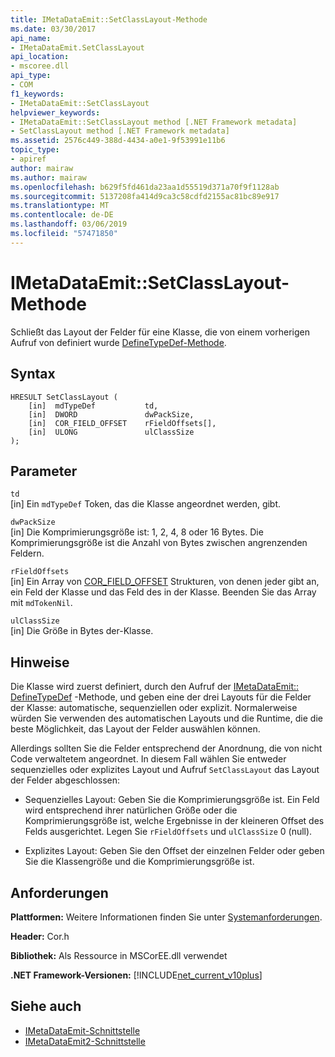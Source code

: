 ```yaml
---
title: IMetaDataEmit::SetClassLayout-Methode
ms.date: 03/30/2017
api_name:
- IMetaDataEmit.SetClassLayout
api_location:
- mscoree.dll
api_type:
- COM
f1_keywords:
- IMetaDataEmit::SetClassLayout
helpviewer_keywords:
- IMetaDataEmit::SetClassLayout method [.NET Framework metadata]
- SetClassLayout method [.NET Framework metadata]
ms.assetid: 2576c449-388d-4434-a0e1-9f53991e11b6
topic_type:
- apiref
author: mairaw
ms.author: mairaw
ms.openlocfilehash: b629f5fd461da23aa1d55519d371a70f9f1128ab
ms.sourcegitcommit: 5137208fa414d9ca3c58cdfd2155ac81bc89e917
ms.translationtype: MT
ms.contentlocale: de-DE
ms.lasthandoff: 03/06/2019
ms.locfileid: "57471850"
---
```

# <a name="imetadataemitsetclasslayout-method"></a>IMetaDataEmit::SetClassLayout-Methode
Schließt das Layout der Felder für eine Klasse, die von einem vorherigen Aufruf von definiert wurde [DefineTypeDef-Methode](../../../../docs/framework/unmanaged-api/metadata/imetadataemit-definetypedef-method.md).  
  
## <a name="syntax"></a>Syntax  
  
```  
HRESULT SetClassLayout (  
    [in]  mdTypeDef           td,   
    [in]  DWORD               dwPackSize,   
    [in]  COR_FIELD_OFFSET    rFieldOffsets[],   
    [in]  ULONG               ulClassSize   
);  
```  
  
## <a name="parameters"></a>Parameter  
 `td`  
 [in] Ein `mdTypeDef` Token, das die Klasse angeordnet werden, gibt.  
  
 `dwPackSize`  
 [in] Die Komprimierungsgröße ist: 1, 2, 4, 8 oder 16 Bytes. Die Komprimierungsgröße ist die Anzahl von Bytes zwischen angrenzenden Feldern.  
  
 `rFieldOffsets`  
 [in] Ein Array von [COR_FIELD_OFFSET](../../../../docs/framework/unmanaged-api/metadata/cor-field-offset-structure.md) Strukturen, von denen jeder gibt an, ein Feld der Klasse und das Feld des in der Klasse. Beenden Sie das Array mit `mdTokenNil`.  
  
 `ulClassSize`  
 [in] Die Größe in Bytes der-Klasse.  
  
## <a name="remarks"></a>Hinweise  
 Die Klasse wird zuerst definiert, durch den Aufruf der [IMetaDataEmit:: DefineTypeDef](../../../../docs/framework/unmanaged-api/metadata/imetadataemit-definetypedef-method.md) -Methode, und geben eine der drei Layouts für die Felder der Klasse: automatische, sequenziellen oder explizit. Normalerweise würden Sie verwenden des automatischen Layouts und die Runtime, die die beste Möglichkeit, das Layout der Felder auswählen können.  
  
 Allerdings sollten Sie die Felder entsprechend der Anordnung, die von nicht Code verwaltetem angeordnet. In diesem Fall wählen Sie entweder sequenzielles oder explizites Layout und Aufruf `SetClassLayout` das Layout der Felder abgeschlossen:  
  
-   Sequenzielles Layout: Geben Sie die Komprimierungsgröße ist. Ein Feld wird entsprechend ihrer natürlichen Größe oder die Komprimierungsgröße ist, welche Ergebnisse in der kleineren Offset des Felds ausgerichtet. Legen Sie `rFieldOffsets` und `ulClassSize` 0 (null).  
  
-   Explizites Layout: Geben Sie den Offset der einzelnen Felder oder geben Sie die Klassengröße und die Komprimierungsgröße ist.  
  
## <a name="requirements"></a>Anforderungen  
 **Plattformen:** Weitere Informationen finden Sie unter [Systemanforderungen](../../../../docs/framework/get-started/system-requirements.md).  
  
 **Header:** Cor.h  
  
 **Bibliothek:** Als Ressource in MSCorEE.dll verwendet  
  
 **.NET Framework-Versionen:** [!INCLUDE[net_current_v10plus](../../../../includes/net-current-v10plus-md.md)]  
  
## <a name="see-also"></a>Siehe auch
- [IMetaDataEmit-Schnittstelle](../../../../docs/framework/unmanaged-api/metadata/imetadataemit-interface.md)
- [IMetaDataEmit2-Schnittstelle](../../../../docs/framework/unmanaged-api/metadata/imetadataemit2-interface.md)
